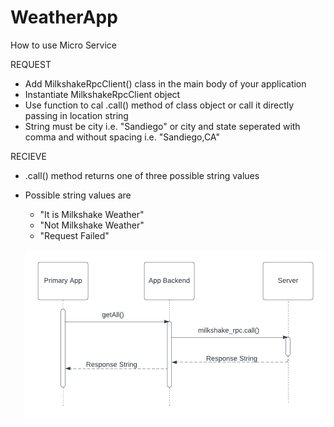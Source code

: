 # WeatherApp

How to use Micro Service

REQUEST
- Add MilkshakeRpcClient() class in the main body of your application
- Instantiate MilkshakeRpcClient object
- Use function to cal .call() method of class object or call it directly passing in location string
- String must be city i.e. "Sandiego" or city and state seperated with comma and without spacing i.e. "Sandiego,CA"

RECIEVE
- .call() method returns one of three possible string values 
- Possible string values are
  - "It is Milkshake Weather"
  - "Not Milkshake Weather"
  - "Request Failed"
  
  ![UML Sequence Diagram](https://github.com/Alex-K-Rose/WeatherApp/blob/master/WeatherApp(1).png?raw=true)
